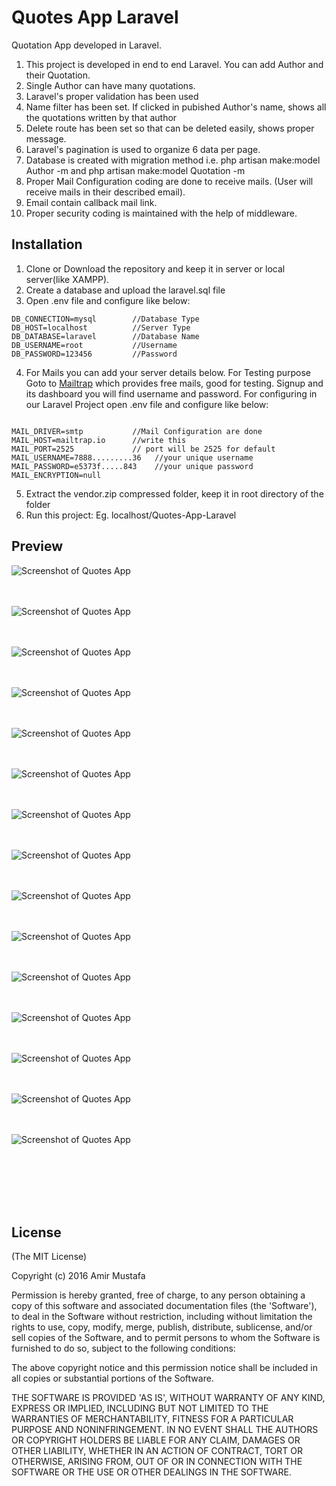 # Quotes App Laravel

Quotation App developed in Laravel. 

1. This project is developed in end to end Laravel. You can add Author and their Quotation.
2. Single Author can have many quotations.
3. Laravel's proper validation has been used
4. Name filter has been set. If clicked in pubished Author's name, shows all the quotations written by that author
5. Delete route has been set so that can be deleted easily, shows proper message.
6. Laravel's pagination is used to organize 6 data per page.
7. Database is created with migration method i.e. php artisan make:model Author -m and php artisan make:model Quotation -m
8. Proper Mail Configuration coding are done to receive mails. (User will receive mails in their described email).
9. Email contain callback mail link.
10. Proper security coding is maintained with the help of middleware.

## Installation
1. Clone or Download the repository and keep it in server or local server(like XAMPP).
2. Create a database and upload the laravel.sql file
3. Open .env file and configure like below:

```
DB_CONNECTION=mysql        //Database Type
DB_HOST=localhost          //Server Type
DB_DATABASE=laravel        //Database Name
DB_USERNAME=root           //Username
DB_PASSWORD=123456         //Password

```

4. For Mails you can add your server details below. 
For Testing purpose Goto to [Mailtrap](https://mailtrap.io/) which provides free mails, good for testing. Signup and its dashboard you will find username and password. 
For configuring in our Laravel Project open .env file and configure like below:

```

MAIL_DRIVER=smtp		   //Mail Configuration are done 
MAIL_HOST=mailtrap.io      //write this
MAIL_PORT=2525			   // port will be 2525 for default
MAIL_USERNAME=7888.........36  	//your unique username
MAIL_PASSWORD=e5373f.....843  	//your unique password
MAIL_ENCRYPTION=null

```
5. Extract the vendor.zip compressed folder, keep it in root directory of the folder
6. Run this project: Eg. localhost/Quotes-App-Laravel

  
## Preview


![Screenshot of Quotes App ](https://cloud.githubusercontent.com/assets/15896579/25339123/463973d6-291f-11e7-80d6-0b4c6fc4270f.png?raw=true "Screenshot of Quotes App")
<br/><br/><br/>

![Screenshot of Quotes App ](https://cloud.githubusercontent.com/assets/15896579/25339126/47e9942c-291f-11e7-94d7-5debcdbb2eb5.png?raw=true "Screenshot of Quotes App")
<br/><br/><br/>

![Screenshot of Quotes App ](https://cloud.githubusercontent.com/assets/15896579/25339134/4a171544-291f-11e7-94b3-6cee74cb63d8.png?raw=true "Screenshot of Quotes App")
<br/><br/><br/>

![Screenshot of Quotes App](https://cloud.githubusercontent.com/assets/15896579/25339139/4d43d680-291f-11e7-834a-211865054c36.png?raw=true "Screenshot of Quotes App")
<br/><br/><br/>

![Screenshot of Quotes App](https://cloud.githubusercontent.com/assets/15896579/25339146/53b969b2-291f-11e7-86c5-62db3f894c38.png?raw=true "Screenshot of Quotes App")
<br/><br/><br/>

![Screenshot of Quotes App](https://cloud.githubusercontent.com/assets/15896579/25339155/5a91b67c-291f-11e7-8a0a-78cd4011d705.png?raw=true "Screenshot of Quotes App")
<br/><br/><br/>

![Screenshot of Quotes App](https://cloud.githubusercontent.com/assets/15896579/25339165/61283790-291f-11e7-815f-af3240b24aa8.png?raw=true "Screenshot of Quotes App")
<br/><br/><br/>

![Screenshot of Quotes App](https://cloud.githubusercontent.com/assets/15896579/25339174/65f40b0a-291f-11e7-8f4c-829e09d071d3.png?raw=true "Screenshot of Quotes App")
<br/><br/><br/>

![Screenshot of Quotes App](https://cloud.githubusercontent.com/assets/15896579/25339183/6b070f16-291f-11e7-95f8-c5fb55f2f28a.png?raw=true "Screenshot of Quotes App")
<br/><br/><br/>

![Screenshot of Quotes App](https://cloud.githubusercontent.com/assets/15896579/25339191/6f7fc95c-291f-11e7-9c78-0f2f92030927.png?raw=true "Screenshot of Quotes App")
<br/><br/><br/>

![Screenshot of Quotes App](https://cloud.githubusercontent.com/assets/15896579/25339201/7514392a-291f-11e7-8277-361ae48c995e.png?raw=true "Screenshot of Quotes App")
<br/><br/><br/>

![Screenshot of Quotes App](https://cloud.githubusercontent.com/assets/15896579/25339208/7af99f1a-291f-11e7-80ab-f1a32a8be88d.png?raw=true "Screenshot of Quotes App")
<br/><br/><br/>

![Screenshot of Quotes App](https://cloud.githubusercontent.com/assets/15896579/25339217/7fd2f0e0-291f-11e7-9c59-83b886c4aa4c.png?raw=true "Screenshot of Quotes App")
<br/><br/><br/>

![Screenshot of Quotes App](https://cloud.githubusercontent.com/assets/15896579/25339226/84b946ea-291f-11e7-9691-2242c841d91b.png?raw=true "Screenshot of Quotes App")
<br/><br/><br/>

![Screenshot of Quotes App](https://cloud.githubusercontent.com/assets/15896579/25339229/88512944-291f-11e7-92e9-1c0cf21f35ff.png?raw=true "Screenshot of Quotes App")
<br/><br/><br/>

<br/><br/><br/>



## License

(The MIT License)

Copyright (c) 2016 Amir Mustafa

Permission is hereby granted, free of charge, to any person obtaining
a copy of this software and associated documentation files (the
'Software'), to deal in the Software without restriction, including
without limitation the rights to use, copy, modify, merge, publish,
distribute, sublicense, and/or sell copies of the Software, and to
permit persons to whom the Software is furnished to do so, subject to
the following conditions:

The above copyright notice and this permission notice shall be
included in all copies or substantial portions of the Software.

THE SOFTWARE IS PROVIDED 'AS IS', WITHOUT WARRANTY OF ANY KIND,
EXPRESS OR IMPLIED, INCLUDING BUT NOT LIMITED TO THE WARRANTIES OF
MERCHANTABILITY, FITNESS FOR A PARTICULAR PURPOSE AND NONINFRINGEMENT.
IN NO EVENT SHALL THE AUTHORS OR COPYRIGHT HOLDERS BE LIABLE FOR ANY
CLAIM, DAMAGES OR OTHER LIABILITY, WHETHER IN AN ACTION OF CONTRACT,
TORT OR OTHERWISE, ARISING FROM, OUT OF OR IN CONNECTION WITH THE
SOFTWARE OR THE USE OR OTHER DEALINGS IN THE SOFTWARE.

